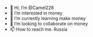 - 👋 Hi, I’m @Camel228
- 👀 I’m interested in money
- 🌱 I’m currently learning make money
- 💞️ I’m looking to collaborate on money
- 📫 How to reach me. Russia

<!---
Camel228/Camel228 is a ✨ special ✨ repository because its `README.md` (this file) appears on your GitHub profile.
You can click the Preview link to take a look at your changes.
--->
